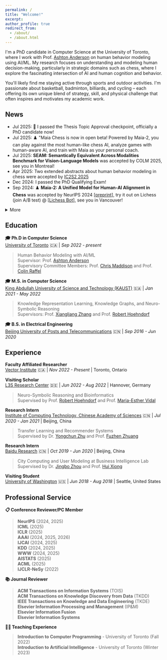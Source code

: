 ```yaml
---
permalink: /
title: "Welcome!"
excerpt:
author_profile: true
redirect_from: 
  - /about/
  - /about.html
---
```


I'm a PhD candidate in Computer Science at the University of Toronto, where I work with Prof. [Ashton Anderson](https://www.cs.toronto.edu/~ashton/) on human behavior modeling using AI/ML. My research focuses on understanding and modeling human decision-making, particularly in strategic domains such as chess, where I explore the fascinating intersection of AI and human cognition and behavior.

You'll likely find me staying active through sports and outdoor activities. I'm passionate about basketball, badminton, billiards, and cycling – each offering its own unique blend of strategy, skill, and physical challenge that often inspires and motivates my academic work. 

## News

* Jul 2025: 🎉 I passed the Thesis Topic Approval checkpoint, officially a PhD candidate now! 
* Jul 2025: ♟️ "Maia Chess is now in open beta! Powered by Maia-2, you can play against the most human-like chess AI, analyze games with human-aware AI, and train with Maia as your personal coach.
* Jul 2025: **SEAM: Semantically Equivalent Across Modalities Benchmark for Vision-Language Models** was accepted by COLM 2025, see you in Montreal!
* Apr 2025: Two extended abstracts about human behavior modeling in chess were accepted by [IC2S2 2025](https://www.ic2s2-2025.org/)
* Dec 2024: I passed the PhD Qualifying Exam! 
* Sep 2024: ♟️ **Maia-2: A Unified Model for Human-AI Alignment in Chess** was accepted by NeurIPS 2024 \[[preprint](https://arxiv.org/abs/2409.20553)\], try it out on Lichess (join A/B test) @ \[[Lichess Bot](https://lichess.org/@/maia9)\], see you in Vancouver!


<details markdown="1">
<summary>More</summary>

* Jul 2024: I officially formed my PhD supervisory committee, which includes Prof. [Ashton Anderson](https://www.cs.toronto.edu/~ashton/) as my supervisor, along with Prof. [Chris Maddison](https://www.cs.toronto.edu/~cmaddis/) and Prof. [Colin Raffel](https://colinraffel.com/) as committee members.
* May 2024: One paper was accepted by ACL 2024 Findings
* Apr 2024: Two extended abstracts were accepted by [IC2S2 2024](https://ic2s2-2024.org/), see you in Philly!
* Mar 2024: One paper was accepted by [ISMB 2024](https://wwwiscb.org/ismb2024/home) and [Bioinformatics](https://academic.oup.com/bioinformatics)
* Nov 2023: [LQAC](https://link.springer.com/chapter/10.1007/978-3-031-47240-4_28) received an Honorable Mention for the Best Paper Award at ISWC 2023
* Sep 2023: I received the ISWC 2023 Travel Award, see you in Athens!
* Jun 2023: One paper was accepted by ISWC 2023
* May 2023: One paper was accepted by ACL 2023 Findings
* Apr 2023: Two papers were accepted by SIGIR 2023
* Nov 2022: One paper was accepted by Elsevier Information Processing and Management (IP&M)
* Jun 2022: One paper was accepted by ECML-PKDD 2022
* Apr 2022: One paper was accepted by IJCAI 2022
* Oct 2021: One paper was accepted by WSDM 2022
* May 2020: One paper was accepted by KDD 2020

</details>

## Education

**🎓 Ph.D in Computer Science**  
[University of Toronto](https://web.cs.toronto.edu/) 🇨🇦 | *Sep 2022 - present*  
> Human Behavior Modeling with AI/ML  
> Supervisor: Prof. [Ashton Anderson](https://www.cs.toronto.edu/~ashton/)  
> Supervisory Committee Members: Prof. [Chris Maddison](https://www.cs.toronto.edu/~cmaddis/) and Prof. [Colin Raffel](https://colinraffel.com/)

**🎓 M.S. in Computer Science**  
[King Abdullah University of Science and Technology (KAUST)](https://www.kaust.edu.sa/en/) 🇸🇦 | *Jan 2021 - May 2022*  
> Knowledge Representation Learning, Knowledge Graphs, and Neuro-Symbolic Reasoning  
> Supervisors: Prof. [Xiangliang Zhang](https://engineering.nd.edu/faculty/xiangliang-zhang/) and Prof. [Robert Hoehndorf](https://leechuck.de/)

**🎓 B.S. in Electrical Engineering**  
[Beijing University of Posts and Telecommunications](https://www.bupt.edu.cn/) 🇨🇳 | *Sep 2016 - Jun 2020*

## Experience

**Faculty Affiliated Researcher**  
[Vector Institute](https://vectorinstitute.ai/) 🇨🇦 | *Nov 2022 - Present* | Toronto, Ontario

**Visiting Scholar**  
[L3S Research Center](https://www.l3s.de/) 🇩🇪 | *Jun 2022 - Aug 2022* | Hannover, Germany  
> Neuro-Symbolic Reasoning and Bioinformatics  
> Supervised by Prof. [Robert Hoehndorf](https://leechuck.de/) and Prof. [Maria-Esther Vidal](https://www.tib.eu/de/forschung-entwicklung/forschungsgruppen-und-labs/scientific-data-management/mitarbeiterinnen-und-mitarbeiter/maria-esther-vidal)

**Research Intern**  
[Institute of Computing Technology, Chinese Academy of Sciences](http://www.ict.ac.cn/) 🇨🇳 | *Jul 2020 - Jan 2021* | Beijing, China  
> Transfer Learning and Recommender Systems  
> Supervised by Dr. [Yongchun Zhu](https://easezyc.github.io/) and Prof. [Fuzhen Zhuang](https://fuzhenzhuang.github.io/)

**Research Intern**  
[Baidu Research](http://research.baidu.com/) 🇨🇳 | *Oct 2019 - Jun 2020* | Beijing, China  
> City Computing and User Modeling at Business Intelligence Lab  
> Supervised by Dr. [Jingbo Zhou](https://zhoujingbo.github.io/) and Prof. [Hui Xiong](http://datamining.rutgers.edu/)

**Visiting Student**  
[University of Washington](https://www.washington.edu/) 🇺🇸 | *Jun 2018 - Aug 2018* | Seattle, United States

## Professional Service

**📋 Conference Reviewer/PC Member**
> **NeurIPS** (2024, 2025)  
> **ICML** (2025)  
> **ICLR** (2025)  
> **AAAI** (2024, 2025, 2026)  
> **IJCAI** (2024, 2025)  
> **KDD** (2024, 2025)  
> **WWW** (2024, 2025)  
> **AISTATS** (2025)  
> **ACML** (2025)  
> **IJCLR-NeSy** (2022)

**📚 Journal Reviewer**
> **ACM Transactions on Information Systems** (TOIS)  
> **ACM Transactions on Knowledge Discovery from Data** (TKDD)  
> **IEEE Transactions on Knowledge and Data Engineering** (TKDE)  
> **Elsevier Information Processing and Management** (IP&M)  
> **Elsevier Information Fusion**  
> **Elsevier Information Systems**

**👨‍🏫 Teaching Experience**
> **Introduction to Computer Programming** - University of Toronto (Fall 2022)  
> **Introduction to Artificial Intelligence** - University of Toronto (Winter 2023)


